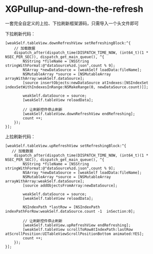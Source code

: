 # XGPullup-and-down-the-refresh

一套完全自定义的上拉、下拉刷新框架源码，只需导入一个头文件即可

下拉刷新代码：

    [weakSelf.tableView.downRefreshView setRefreshingBlock:^{
        // 加载数据
        dispatch_after(dispatch_time(DISPATCH_TIME_NOW, (int64_t)(1 * NSEC_PER_SEC)), dispatch_get_main_queue(), ^{  
            NSString *fileName = [NSString stringWithFormat:@"dataSource%zd.json",count % 9];
            NSArray *newDataSource = [weakSelf loadData:fileName];
            NSMutableArray *source = [NSMutableArray arrayWithArray:weakSelf.dataSource];
            [source insertObjects:newDataSource atIndexes:[NSIndexSet indexSetWithIndexesInRange:NSMakeRange(0, newDataSource.count)]];
             
            weakSelf.dataSource = source;
            [weakSelf.tableView reloadData];
             
            // 让刷新控件停止刷新
            [weakSelf.tableView.downRefreshView endRefreshing];
            count ++;
        });
    }];

上拉刷新代码：

    [weakSelf.tableView.upRefreshView setRefreshingBlock:^{
       // 加载数据
        dispatch_after(dispatch_time(DISPATCH_TIME_NOW, (int64_t)(1 * NSEC_PER_SEC)), dispatch_get_main_queue(), ^{  
            NSString *fileName = [NSString stringWithFormat:@"dataSource%zd.json",count % 9];
            NSArray *newDataSource = [weakSelf loadData:fileName];
            NSMutableArray *source = [NSMutableArray arrayWithArray:weakSelf.dataSource];
            [source addObjectsFromArray:newDataSource];
             
            weakSelf.dataSource = source;
            [weakSelf.tableView reloadData];
             
            NSIndexPath *lastRow = [NSIndexPath indexPathForRow:weakSelf.dataSource.count -1  inSection:0];
             
            // 让刷新控件停止刷新
            [weakSelf.tableView.upRefreshView endRefreshing];
            [weakSelf.tableView scrollToRowAtIndexPath:lastRow atScrollPosition:UITableViewScrollPositionBottom animated:YES];
            count ++;
        });
    }];
